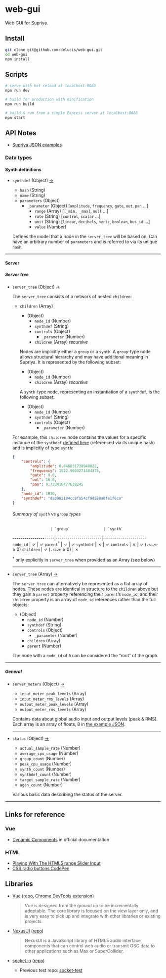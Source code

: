 # web-gui

Web GUI for [Supriya](http://supriya.mbrsi.org/).

## Install

``` bash
git clone git@github.com:delucis/web-gui.git
cd web-gui
npm install
```

## Scripts

```sh
# serve with hot reload at localhost:8080
npm run dev

# build for production with minification
npm run build

# build & run from a simple Express server at localhost:8888
npm start
```

## API Notes

- [Supriya JSON examples](https://gist.github.com/josiah-wolf-oberholtzer/2bb611ffbd1fe0a1f2e8c44dd64666be)

### Data types

#### Synth definitions

- `synthdef` (Object) [&rarr;](https://gist.github.com/josiah-wolf-oberholtzer/2bb611ffbd1fe0a1f2e8c44dd64666be#file-synthdef-json-L2)
  - `hash` (String)
  - `name` (String)
  - `parameters` (Object)
    - `_parameter` (Object) [`amplitude`, `frequency`, `gate`, `out`, `pan` …]
      - `range` (Array) [``[_min, _max]``, `null` …]
      - `rate` (String) [`control`, `scalar` …]
      - `unit` (String) [`linear`, `decibels`, `hertz`, `boolean`, `bus_id` …]
      - `value` (Number)

  Defines the model that a node in the `server_tree` will be based on. Can have an arbitrary number of `parameters` and is referred to via its unique `hash`.

---

#### Server

##### Server tree

- `server_tree` (Object) [&rarr;](https://gist.github.com/josiah-wolf-oberholtzer/2bb611ffbd1fe0a1f2e8c44dd64666be#file-server-tree-nested-json)

  The `server_tree` consists of a network of nested `children`:

  - `children` (Array)
    - (Object)
      - `node_id` (Number)
      - `synthdef` (String)
      - `controls` (Object)
        - `_parameter` (Number)
      - `children` (Array) _recursive_

    Nodes are implicitly either a `group` or a `synth`. A `group`-type node allows structural hierarchy and may have additional meaning in Supriya. It is represented by the following subset:

    - (Object)
      - `node_id` (Number)
      - `children` (Array) _recursive_

    A `synth`-type node, representing an instantiation of a `synthdef`, is the following subset:

    - (Object)
      - `node_id` (Number)
      - `synthdef` (String)
      - `controls` (Object)
        - `_parameter` (Number)

   For example, this `children` node contains the values for a specific instance of the `synthdef` [defined here](https://gist.github.com/josiah-wolf-oberholtzer/2bb611ffbd1fe0a1f2e8c44dd64666be#file-synthdef-json) (referenced via its unique hash) and is implicitly of type `synth`:
  ```json
  {
      "controls": {
          "amplitude": 0.846831738948822,
          "frequency": 1522.9603271484375,
          "gate": 0.0,
          "out": 16.0,
          "pan": 0.733410477638245
      },
      "node_id": 1010,
      "synthdef": "da0982184cc8fa54cf9d288a0fe1f6ca"
  }
  ```

  ###### Summary of `synth` vs `group` types

                       | `group`               | `synth`
  ---------------------|-----------------------|----------------------
  `node_id`            | &check;               | &check;
  `parent`<sup>†</sup> | &check;               | &check;
  `synthdef`           | &cross;               | &check;
  `controls`           | &cross;               | &check; (`.size` ≥ 0)
  `children`           | &check; (`.size` ≥ 0) | &cross;

  <sup>†</sup> only explicitly in `server_tree` when provided as an Array (see below)

  ---

- `server_tree` (Array) [&rarr;](https://gist.github.com/josiah-wolf-oberholtzer/2bb611ffbd1fe0a1f2e8c44dd64666be#file-server-tree-flat-json)

  The `server_tree` can alternatively be represented as a flat array of nodes. These nodes are identical in structure to the `children` above but they gain a `parent` property referencing their `parent`’s `node_id`, and their `children` property is an array of `node_id` references rather than the full objects:

  - (Object)
    - `node_id` (Number)
    - `synthdef` (String)
    - `controls` (Object)
      - `_parameter` (Number)
    - `children` (Array)
    - `parent` (Number)

  The node with a `node_id` of `0` can be considered the “root” of the graph.

---

##### General

  - `server_meters` (Object) [&rarr;](https://gist.github.com/josiah-wolf-oberholtzer/2bb611ffbd1fe0a1f2e8c44dd64666be#file-server-meters-json-L2)
    - `input_meter_peak_levels` (Array)
    - `input_meter_rms_levels` (Array)
    - `output_meter_peak_levels` (Array)
    - `output_meter_rms_levels` (Array)

    Contains data about global audio input and output levels (peak & RMS). Each array is an array of floats, 8 in [the example JSON](https://gist.github.com/josiah-wolf-oberholtzer/2bb611ffbd1fe0a1f2e8c44dd64666be#file-server-meters-json).

    ---

  - `status` (Object) [&rarr;](https://gist.github.com/josiah-wolf-oberholtzer/2bb611ffbd1fe0a1f2e8c44dd64666be#file-server-status-json-L2)
    - `actual_sample_rate` (Number)
    - `average_cpu_usage` (Number)
    - `group_count` (Number)
    - `peak_cpu_usage` (Number)
    - `synth_count` (Number)
    - `synthdef_count` (Number)
    - `target_sample_rate` (Number)
    - `ugen_count` (Number)

    Various basic data describing the status of the server.

---

## Links for reference

### Vue

- [Dynamic Components](https://vuejs.org/v2/guide/components.html#Dynamic-Components) in official documentation

### HTML

- [Playing With The HTML5 range Slider Input](http://thenewcode.com/757/Playing-With-The-HTML5-range-Slider-Input)
- [CSS radio buttons CodePen](http://codepen.io/triss90/details/XNEdRe)

## Libraries

- [Vue](https://vuejs.org/) ([repo](https://github.com/vuejs/vue), [Chrome DevTools extension](https://github.com/vuejs/vue-devtools))
  > Vue is designed from the ground up to be incrementally adoptable. The core library is focused on the view layer only, and is very easy to pick up and integrate with other libraries or existing projects.

- [NexusUI](http://nexusosc.com/) ([repo](https://github.com/lsu-emdm/nexusUI))
  > NexusUI is a JavaScript library of HTML5 audio interface components that can control web audio or transmit OSC data to other applications such as Max or SuperCollider.

- [socket.io](http://socket.io/) ([repo](https://github.com/socketio/socket.io))
  - Previous test repo: [socket-test](https://github.com/delucis/socket-test)
